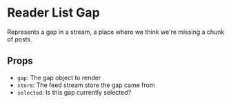 # Reader List Gap

Represents a gap in a stream, a place where we think we're missing a chunk of posts.

## Props

- `gap`: The gap object to render
- `store`: The feed stream store the gap came from
- `selected`: Is this gap currently selected?
